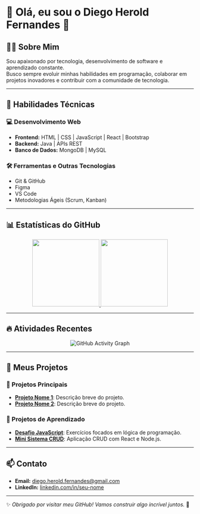 # 👋 Olá, eu sou o **Diego Herold Fernandes** 🚀  

## 🧑‍💻 Sobre Mim  
Sou apaixonado por tecnologia, desenvolvimento de software e aprendizado constante.  
Busco sempre evoluir minhas habilidades em programação, colaborar em projetos inovadores e contribuir com a comunidade de tecnologia.  

---

## 🚀 **Habilidades Técnicas**

### 💻 **Desenvolvimento Web**  
- **Frontend:** HTML | CSS | JavaScript | React | Bootstrap  
- **Backend:** Java | APIs REST  
- **Banco de Dados:** MongoDB | MySQL  

### 🛠️ **Ferramentas e Outras Tecnologias**  
- Git & GitHub  
- Figma  
- VS Code  
- Metodologias Ágeis (Scrum, Kanban)  

---

## 📊 **Estatísticas do GitHub**  

<div align="center">
  <a href="https://github.com/DiegoHerold">
    <img height="180em" src="https://github-readme-stats.vercel.app/api?username=DiegoHerold&show_icons=true&theme=dracula&include_all_commits=true&count_private=true"/>
    <img height="180em" src="https://github-readme-stats.vercel.app/api/top-langs/?username=DiegoHerold&layout=compact&langs_count=7&theme=dracula"/>
  </a>
</div>  

---

## 🔥 **Atividades Recentes**  

<!-- GitHub Activity Graph -->
<p align="center">
  <img src="https://github-readme-activity-graph.vercel.app/graph?username=DiegoHeroldtheme=dracula" alt="GitHub Activity Graph">
</p>

---

## 🎯 **Meus Projetos**  

### 🚀 Projetos Principais  
- [**Projeto Nome 1**](link-do-projeto): Descrição breve do projeto.  
- [**Projeto Nome 2**](link-do-projeto): Descrição breve do projeto.  

### 🧩 Projetos de Aprendizado  
- [**Desafio JavaScript**](link): Exercícios focados em lógica de programação.  
- [**Mini Sistema CRUD**](link): Aplicação CRUD com React e Node.js.

---

## 📫 **Contato**  
- **Email:** [diego.herold.fernandes@gmail.com](mailto:diego.herold.fernandes@gmail.com)  
- **LinkedIn:** [linkedin.com/in/seu-nome](#)  

---

✨ *Obrigado por visitar meu GitHub! Vamos construir algo incrível juntos.* 🚀
